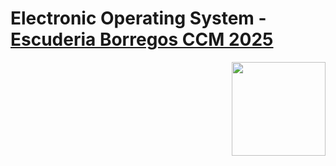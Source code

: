 # Electronic Operating System - [Escuderia Borregos CCM 2025](https://escuderiaborregosccm.com/)

<img align="right" height="150" src="https://pa1.aminoapps.com/7309/13e5eebae81e01b332a120c4657f60aea1dd1b00r1-320-240_00.gif"  />